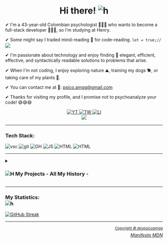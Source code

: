 <body>
<div class="container">
<h1 align="center">Hi there! <img src="https://media2.giphy.com/media/66rL8PmB42HOn3tgZe/200w.webp" title="hand" alt="h" width= "45px" />
 </h1>
	<p>✔ I'm a 43-year-old Colombian psychologist 👨🏻‍💼 who wants to become a full-stack developer 🧑🏻‍💻, so I'm studying at Henry.</p>
	<p>✔ Some might say I traded mind-reading 🧠 for code-reading. <code>let = true;// </code><img align ='center' src='https://media2.giphy.com/media/UQDSBzfyiBKvgFcSTw/giphy.gif?cid=ecf05e47p3cd513axbek3f56ti3jzizq8hincw20jauyyfyw&rid=giphy.gif' width = '25px'></p>
	<p>✔ I'm passionate about technology and enjoy finding 🔎 elegant, efficient, effective, and syntactically readable solutions to problems that arise.</p>
	<p>✔ When I'm not coding, I enjoy exploring nature ⛰️, training my dogs 🐕, or taking care of my plants 🌿.</p>
	<p>✔ You can contact me at 📩: <a href="mailto:psico.amgg@gmail.com">psico.amgg@gmail.com </a> </p> 
	<p>✔ Thanks for visiting my profile, and I promise not to psychoanalyze your code! 😅😅😅 </p>

<div class="badge" align="center"> 
	<a href="https://www.youtube.com/channel/UCD4LXKC9GPqTArTRkNmxusg" target="_blank">
	<img src="https://img.shields.io/badge/-YouTube-red" title="YouTube" alt="YT" />
	</a>
	<a href="https://twitter.com/psicoamgg" target="_blank"> <img src="https://img.shields.io/twitter/url?style=social&url=https%3A%2F%2Ftwitter.com%2Fpsicoamgg" title="Twitter" alt="TW"/>
	</a>
	<a href="https://www.linkedin.com/in/alberto-mario-guerrero-gonzalez-23285011/" target="_blank"> <img src="https://img.shields.io/badge/-LinkedIn-blue" title="LinkedIn" alt="LI"/>
	</a>
<br>
<img src="https://visitor-badge.laobi.icu/badge?page_id=VettoXGue.VettoXGue&"/>
	</div>
	
<div align="rigth">
	<hr>
	<h3> Tech Stack: </h3>  
<img src="https://media2.giphy.com/media/IdyAQJVN2kVPNUrojM/giphy.gif" title="VSC" alt="vsc" width="45" height="45"/> <img src="https://media3.giphy.com/media/kH1DBkPNyZPOk0BxrM/giphy.gif" title="Git" alt="git" width="100" height="45"/> <img src="https://media3.giphy.com/media/CwTvSiWflgCGKgz5eb/giphy.gif?cid=ecf05e47fvuwyerxj6xjqfb2wmji827o6m2601hnyqe2focx&ep=v1_stickers_search&rid=giphy.gif&ct=s" title="GitHub" alt="GH" width="40" height="40"/> <img src="https://media2.giphy.com/media/ln7z2eWriiQAllfVcn/giphy.gif?cid=ecf05e47tsy1kkt0281fcaupe4mkfcm6c9ea74cb28c377rp&ep=v1_stickers_search&rid=giphy.gif&ct=s" title="JavaScript" alt="JS" width="48" height="45"> <img src="https://media2.giphy.com/media/XAxylRMCdpbEWUAvr8/giphy.gif?cid=ecf05e477v9zvankbflve5lslcrm9uxx74i7wbi4zrkqjwb1&ep=v1_stickers_search&rid=giphy.gif&ct=s" title="HTML5" alt="HTML" width="50" height="45"/> <img src="https://media0.giphy.com/media/eNAsjO55tPbgaor7ma/giphy.gif?cid=ecf05e47c551mj9h03iovjnboh9udxjst24uje2i01aumub0&ep=v1_stickers_search&rid=giphy.gif&ct=s" title="HTML5" alt="HTML" width="50" height="45"/> <hr>
	</div>

<details> 
  <summary><h3><img src="https://raw.githubusercontent.com/TheDudeThatCode/TheDudeThatCode/master/Assets/Developer.gif" title="man programing" alt="H", width="45"/> My Projects - All My History - </h3></summary> 

  <div align="center">
	   <a href=" ">
      <img width="200" src="https://raw.githubusercontent.com/devpsicoamgg/elementsdevamgg-/main/images/1686340377724.png">
    </a>
	   <a href=" ">
      <img width="200" src="https://raw.githubusercontent.com/devpsicoamgg/elementsdevamgg-/main/images/1686340720678.png">
    </a>
    <a href="https://github.com/devpsicoamgg/fe-ct-prepcourse-fs.git">
      <img width="200" src="https://raw.githubusercontent.com/devpsicoamgg/elementsdevamgg-/main/images/1686340588110.png">
    </a>
   <a href=" ">
      <img width="200" src=" ">
    </a>
   <a href=" ">
      <img width="200" src=" ">
    </a>
   <a href=" ">
      <img width="200" src=" ">
    </a>
  </div> 
  </details> 
<hr>
<h3> My Statistics: <br> <img src="https://media3.giphy.com/media/WKVayVkGMJkFPQxm1W/giphy.gif?cid=ecf05e47uxns5dqcz4c6yo8sf6vkxwtm6z1i3nm0v19vrgya&ep=v1_stickers_search&rid=giphy.gif&ct=s" title="statistics" alt="h" width="35px" /> </h3>	
<a href="https://streak-stats.demolab.com?user=devpsicoamgg&theme=one-dark-pro&date_format=j%20M%5B%20Y%5D&card_width=492&sideNums=EB5454&ring=34EB4F">
  <img src="https://streak-stats.demolab.com?user=devpsicoamgg&theme=one-dark-pro&date_format=j%20M%5B%20Y%5D&card_width=492&sideNums=EB5454&ring=34EB4F" alt="GitHub Streak" />
</a>
	<hr>
<div align="right">
  <em><sup> <a href="https://github.com/devpsicoamgg/devpsicoamgg/blob/main/copyright">Copyright &#169 devpsicoamgg</a> </sup></em>
  <br>
  <em><a href="https://www.mozilla.org/en-US/about/manifesto/">Manifesto MDN</a></em>
</div>



</body>
	


